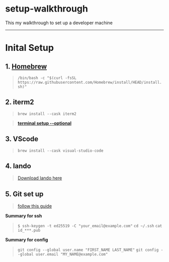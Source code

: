# setup-walkthrough
This my walkthrough to set up a developer machine
***

# Inital Setup

## 1. [Homebrew](https://brew.sh/)

> `/bin/bash -c "$(curl -fsSL https://raw.githubusercontent.com/Homebrew/install/HEAD/install.sh)"
`

## 2. iterm2

> `brew install --cask iterm2`

> [**terminal setup --optional**](https://chamikakasun.medium.com/iterm2-zsh-oh-my-zsh-the-most-power-full-terminal-on-macos-2021-guide-macos-big-sur-5bb498976dc9)


## 3. VScode

> `brew install --cask visual-studio-code`

## 4. lando

>[Download lando here](https://lando.dev/)

## 5. Git set up

> [follow this guide](https://docs.github.com/en/authentication/connecting-to-github-with-ssh/generating-a-new-ssh-key-and-adding-it-to-the-ssh-agent)

**Summary for ssh**

> `$ ssh-keygen -t ed25519 -C "your_email@example.com"`
> `cd ~/.ssh`
> `cat id_***.pub`

**Summary for config**
> `git config --global user.name "FIRST_NAME LAST_NAME"`
> `git config --global user.email "MY_NAME@example.com"`
